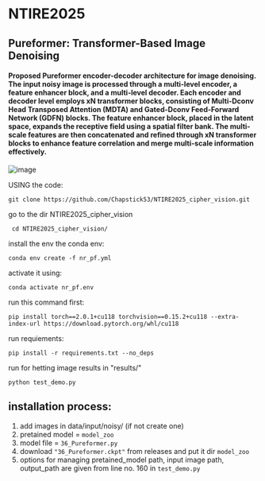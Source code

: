 # NTIRE2025
## Pureformer: Transformer-Based Image Denoising
#### Proposed Pureformer encoder-decoder architecture for image denoising. The input noisy image is processed through a multi-level encoder, a feature enhancer block, and a multi-level decoder. Each encoder and decoder level employs xN transformer blocks, consisting of Multi-Dconv Head Transposed Attention (MDTA) and Gated-Dconv Feed-Forward Network (GDFN) blocks. The feature enhancer block, placed in the latent space, expands the receptive field using a spatial filter bank. The multi-scale features are then concatenated and refined through xN transformer blocks to enhance feature correlation and merge multi-scale information effectively.
![image](https://github.com/user-attachments/assets/b5d55bcb-aadd-41a5-8f6e-1ddd49f16853)

USING the code:

```git clone https://github.com/Chapstick53/NTIRE2025_cipher_vision.git```

go to the dir NTIRE2025_cipher_vision

``` cd NTIRE2025_cipher_vision/```

install the env the conda env:

```conda env create -f nr_pf.yml```

activate it using:

```conda activate nr_pf.env```

run this command first:

```pip install torch==2.0.1+cu118 torchvision==0.15.2+cu118 --extra-index-url https://download.pytorch.org/whl/cu118```

run requiements:
 
``` pip install -r requirements.txt --no_deps ``` 

run for hetting image results in "results/"

```python test_demo.py```

## installation process:
1. add images in data/input/noisy/ (if not create one)
2. pretained model = `model_zoo`
3. model file = `36_Pureformer.py`
4. download `"36_Pureformer.ckpt"` from releases and put it dir `model_zoo`
5. options for managing pretained_model path, input image path, output_path are given from line no. 160 in `test_demo.py`
